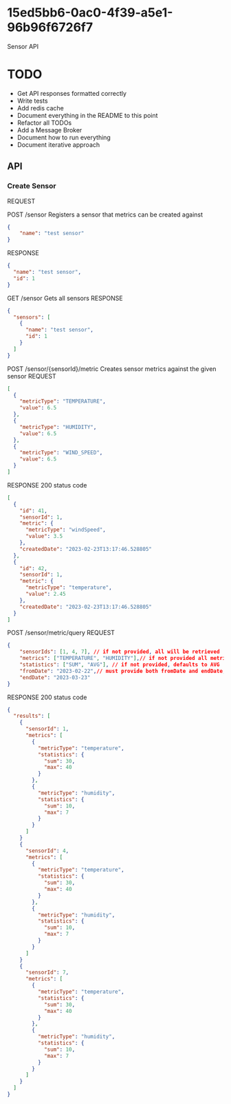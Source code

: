 # 15ed5bb6-0ac0-4f39-a5e1-96b96f6726f7
Sensor API

# TODO
- Get API responses formatted correctly
- Write tests
- Add redis cache
- Document everything in the README to this point
- Refactor all TODOs
- Add a Message Broker
- Document how to run everything
- Document iterative approach


## API

### Create Sensor
REQUEST

POST /sensor
Registers a sensor that metrics can be created against
```json
{
    "name": "test sensor"
}
```

RESPONSE
```json
{
  "name": "test sensor",
  "id": 1
}
```

GET /sensor
Gets all sensors
RESPONSE
```json
{
  "sensors": [
    {
      "name": "test sensor",
      "id": 1
    }
  ]
}
```

POST /sensor/{sensorId}/metric
Creates sensor metrics against the given sensor
REQUEST
```json
[
  {
    "metricType": "TEMPERATURE",
    "value": 6.5
  },
  {
    "metricType": "HUMIDITY",
    "value": 6.5
  },
  {
    "metricType": "WIND_SPEED",
    "value": 6.5
  }
]
```

RESPONSE
200 status code
```json
[
  {
    "id": 41,
    "sensorId": 1,
    "metric": {
      "metricType": "windSpeed",
      "value": 3.5
    },
    "createdDate": "2023-02-23T13:17:46.528805"
  },
  {
    "id": 42,
    "sensorId": 1,
    "metric": {
      "metricType": "temperature",
      "value": 2.45
    },
    "createdDate": "2023-02-23T13:17:46.528805"
  }
]
```

POST /sensor/metric/query
REQUEST
```json
{
    "sensorIds": [1, 4, 7], // if not provided, all will be retrieved
    "metrics": ["TEMPERATURE", "HUMIDITY"],// if not provided all metric types will be retrieved
    "statistics": ["SUM", "AVG"], // if not provided, defaults to AVG
    "fromDate": "2023-02-22",// must provide both fromDate and endDate, if range is not provided defaults to latest records
    "endDate": "2023-03-23"
}
```

RESPONSE
200 status code
```json
{
  "results": [
    {
      "sensorId": 1,
      "metrics": [
        {
          "metricType": "temperature",
          "statistics": {
            "sum": 30,
            "max": 40
          }
        },
        {
          "metricType": "humidity",
          "statistics": {
            "sum": 10,
            "max": 7
          }
        }
      ]
    }
    {
      "sensorId": 4,
      "metrics": [
        {
          "metricType": "temperature",
          "statistics": {
            "sum": 30,
            "max": 40
          }
        },
        {
          "metricType": "humidity",
          "statistics": {
            "sum": 10,
            "max": 7
          }
        }
      ]
    }
    {
      "sensorId": 7,
      "metrics": [
        {
          "metricType": "temperature",
          "statistics": {
            "sum": 30,
            "max": 40
          }
        },
        {
          "metricType": "humidity",
          "statistics": {
            "sum": 10,
            "max": 7
          }
        }
      ]
    }
  ]
}
```

